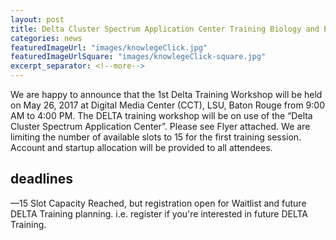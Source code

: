 ```yaml
---
layout: post
title: Delta Cluster Spectrum Application Center Training Biology and Bioinformatics
categories: news
featuredImageUrl: "images/knowlegeClick.jpg"
featuredImageUrlSquare: "images/knowlegeClick-square.jpg"
excerpt_separator: <!--more-->
---
```



<p>We are happy to announce that the 1st Delta Training Workshop will be held on May 26, 2017 at Digital Media Center (CCT), LSU, Baton Rouge from 9:00 AM to 4:00 PM.<!--more--> The DELTA training workshop will be on use of the “Delta Cluster Spectrum Application Center”. Please see Flyer attached. We are limiting the number of available slots to 15 for the first training session. Account and startup allocation will be provided to all attendees.</p>
<h2>deadlines</h2>
<p>—15 Slot Capacity Reached, but registration open for Waitlist and future DELTA Training planning. i.e. register if you're interested in future DELTA Training.</p>
